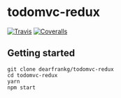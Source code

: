 # todomvc-redux

[![Travis][build-badge]][build]
[![Coveralls][coveralls-badge]][coveralls]


[build-badge]: https://img.shields.io/travis/dearfrankg/todomvc-redux/master.png?style=flat-square
[build]: https://travis-ci.org/dearfrankg/todomvc-redux

[coveralls-badge]: https://img.shields.io/coveralls/dearfrankg/todomvc-redux/master.png?style=flat-square
[coveralls]: https://coveralls.io/github/dearfrankg/todomvc-redux


## Getting started

```
git clone dearfrankg/todomvc-redux
cd todomvc-redux
yarn
npm start
```

